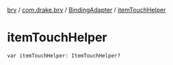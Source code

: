 [brv](../../index.md) / [com.drake.brv](../index.md) / [BindingAdapter](index.md) / [itemTouchHelper](./item-touch-helper.md)

# itemTouchHelper

`var itemTouchHelper: ItemTouchHelper?`
